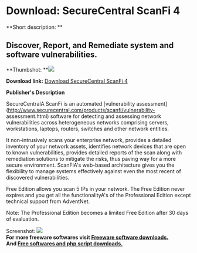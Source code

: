 # Download: SecureCentral ScanFi 4

**Short description: **

## Discover, Report, and Remediate system and software vulnerabilities.

  
**Thumbshot: **![](http://www.freewarefiles.com/screenshot/scanfi4_md.gif)   
  
**Download link:** [Download SecureCentral ScanFi 4](http://freesoftwares.boysofts.com/SecureCentral-ScanFi_program_14783.html)  
  

**Publisher's Description**  
  

SecureCentralA ScanFi is an automated [vulnerability
assessment](http://www.securecentral.com/products/scanfi/vulnerability-
assessment.html) software for detecting and assessing network vulnerabilities
across heterogeneous networks comprising servers, workstations, laptops,
routers, switches and other network entities.

It non-intrusively scans your enterprise network, provides a detailed
inventory of your network assets, identifies network devices that are open to
known vulnerabilities, provides detailed reports of the scan along with
remediation solutions to mitigate the risks, thus paving way for a more secure
environment. ScanFiA's web-based architecture gives you the flexibility to
manage systems effectively against even the most recent of discovered
vulnerabilities.

Free Edition allows you scan 5 IPs in your network. The Free Edition never
expires and you get all the functionalityA's of the Professional Edition
except technical support from AdventNet.

Note: The Professional Edition becomes a limited Free Edition after 30 days of
evaluation.

  
  
Screenshot: ![](http://www.freewarefiles.com/screenshot/scanfi4.gif)  
**For more freeware softwares visit [Freeware software downloads.](http://freesoftwares.boysofts.com/)**   
**And [Free softwares and php script downloads.](http://www.boysofts.com/)**

